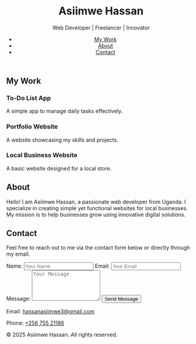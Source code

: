 
<html lang="en">
<head>
  <meta charset="UTF-8">
  <meta name="viewport" content="width=device-width, initial-scale=1.0">
  <title>Asiimwe Hassan - Portfolio</title>
  <link rel="stylesheet" href="styles.css">
</head>
<body>
  <header>
    <h1>Asiimwe Hassan</h1>
    <p>Web Developer | Freelancer | Innovator</p>
    <nav>
      <ul>
        <li><a href="#work">My Work</a></li>
        <li><a href="#about">About</a></li>
        <li><a href="#contact">Contact</a></li>
      </ul>
    </nav>
  </header>
  <main>
    <section id="work">
      <h2>My Work</h2>
      <div class="projects">
        <div class="project">
          <h3>To-Do List App</h3>
          <p>A simple app to manage daily tasks effectively.</p>
        </div>
        <div class="project">
          <h3>Portfolio Website</h3>
          <p>A website showcasing my skills and projects.</p>
        </div>
        <div class="project">
          <h3>Local Business Website</h3>
          <p>A basic website designed for a local store.</p>
        </div>
      </div>
    </section>
    <section id="about">
      <h2>About</h2>
      <p>Hello! I am Asiimwe Hassan, a passionate web developer from Uganda. I specialize in creating simple yet functional websites for local businesses. My mission is to help businesses grow using innovative digital solutions.</p>
    </section>
    <section id="contact">
      <h2>Contact</h2>
      <p>Feel free to reach out to me via the contact form below or directly through my email.</p>
      <form action="https://formspree.io/f/your-form-id" method="POST">
        <label for="name">Name:</label>
        <input type="text" id="name" name="name" placeholder="Your Name" required>
        <label for="email">Email:</label>
        <input type="email" id="email" name="email" placeholder="Your Email" required>
        <label for="message">Message:</label>
        <textarea id="message" name="message" placeholder="Your Message" rows="5" required></textarea>
        <button type="submit">Send Message</button>
      </form>
      <p>Email: <a href="mailto:hassanasiimwe3@gmail.com">hassanasiimwe3@gmail.com</a></p>
      <p>Phone: <a href="tel:+25675521186">+256 755 21186</a></p>
    </section>
  </main>
  <footer>
    <p>&copy; 2025 Asiimwe Hassan. All rights reserved.</p>
  </footer>
</body>
</html>
